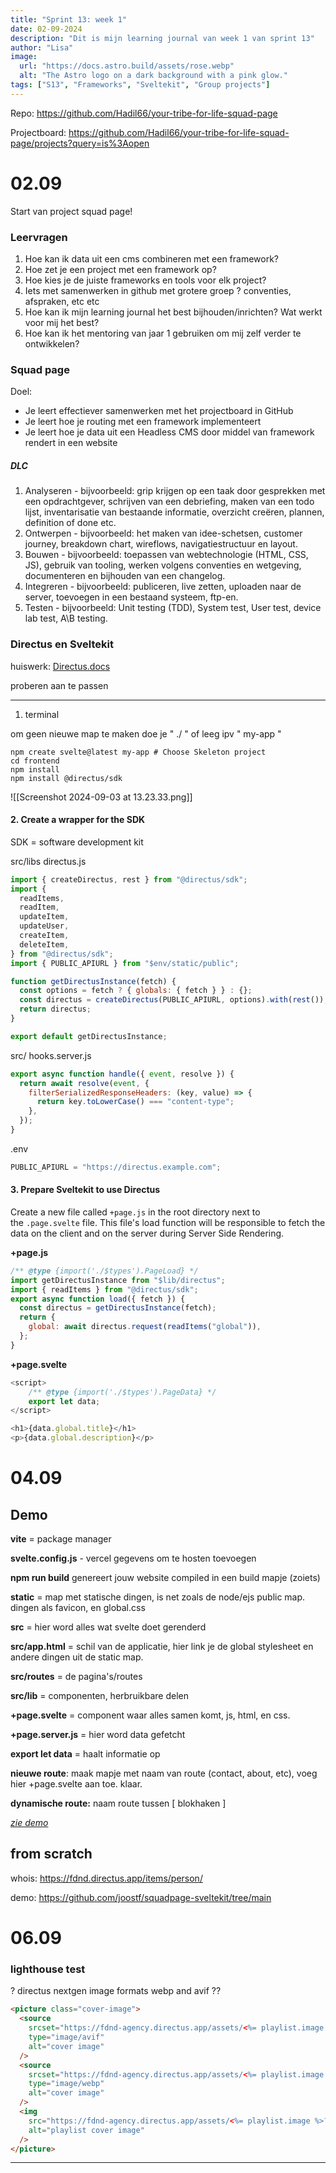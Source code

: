```yaml
---
title: "Sprint 13: week 1"
date: 02-09-2024
description: "Dit is mijn learning journal van week 1 van sprint 13"
author: "Lisa"
image:
  url: "https://docs.astro.build/assets/rose.webp"
  alt: "The Astro logo on a dark background with a pink glow."
tags: ["S13", "Frameworks", "Sveltekit", "Group projects"]
---
```


Repo: https://github.com/Hadil66/your-tribe-for-life-squad-page

Projectboard: https://github.com/Hadil66/your-tribe-for-life-squad-page/projects?query=is%3Aopen

# 02.09

Start van project squad page!

### Leervragen

1. Hoe kan ik data uit een cms combineren met een framework?
2. Hoe zet je een project met een framework op?
3. Hoe kies je de juiste frameworks en tools voor elk project?
4. Iets met samenwerken in github met grotere groep ? conventies, afspraken, etc etc
5. Hoe kan ik mijn learning journal het best bijhouden/inrichten? Wat werkt voor mij het best?
6. Hoe kan ik het mentoring van jaar 1 gebruiken om mij zelf verder te ontwikkelen?

### Squad page

Doel:

- Je leert effectiever samenwerken met het projectboard in GitHub
- Je leert hoe je routing met een framework implementeert
- Je leert hoe je data uit een Headless CMS door middel van framework rendert in een website

##### DLC

1. Analyseren - bijvoorbeeld: grip krijgen op een taak door gesprekken met een opdrachtgever, schrijven van een debriefing, maken van een todo lijst, inventarisatie van bestaande informatie, overzicht creëren, plannen, definition of done etc.
2. Ontwerpen - bijvoorbeeld: het maken van idee-schetsen, customer journey, breakdown chart, wireflows, navigatiestructuur en layout.
3. Bouwen - bijvoorbeeld: toepassen van webtechnologie (HTML, CSS, JS), gebruik van tooling, werken volgens conventies en wetgeving, documenteren en bijhouden van een changelog.
4. Integreren - bijvoorbeeld: publiceren, live zetten, uploaden naar de server, toevoegen in een bestaand systeem, ftp-en.
5. Testen - bijvoorbeeld: Unit testing (TDD), System test, User test, device lab test, A\B testing.

### Directus en Sveltekit

huiswerk:
[Directus.docs](https://docs.directus.io/blog/getting-started-directus-sveltekit.html)

proberen aan te passen

---

1. terminal

om geen nieuwe map te maken doe je " ./ " of leeg ipv " my-app "

```
npm create svelte@latest my-app # Choose Skeleton project
cd frontend
npm install
npm install @directus/sdk
```

![[Screenshot 2024-09-03 at 13.23.33.png]]

#### 2. Create a wrapper for the SDK

SDK = software development kit

src/libs directus.js

```js
import { createDirectus, rest } from "@directus/sdk";
import {
  readItems,
  readItem,
  updateItem,
  updateUser,
  createItem,
  deleteItem,
} from "@directus/sdk";
import { PUBLIC_APIURL } from "$env/static/public";

function getDirectusInstance(fetch) {
  const options = fetch ? { globals: { fetch } } : {};
  const directus = createDirectus(PUBLIC_APIURL, options).with(rest());
  return directus;
}

export default getDirectusInstance;
```

src/ hooks.server.js

```js
export async function handle({ event, resolve }) {
  return await resolve(event, {
    filterSerializedResponseHeaders: (key, value) => {
      return key.toLowerCase() === "content-type";
    },
  });
}
```

.env

```js
PUBLIC_APIURL = "https://directus.example.com";
```

#### 3. Prepare Sveltekit to use Directus

Create a new file called `+page.js` in the root directory next to the `.page.svelte` file. This file's load function will be responsible to fetch the data on the client and on the server during Server Side Rendering.

**+page.js**

```js
/** @type {import('./$types').PageLoad} */
import getDirectusInstance from "$lib/directus";
import { readItems } from "@directus/sdk";
export async function load({ fetch }) {
  const directus = getDirectusInstance(fetch);
  return {
    global: await directus.request(readItems("global")),
  };
}
```

**+page.svelte**

```js
<script>
	/** @type {import('./$types').PageData} */
	export let data;
</script>

<h1>{data.global.title}</h1>
<p>{data.global.description}</p>
```

# 04.09

## Demo

**vite** = package manager

**svelte.config.js** - vercel gegevens om te hosten toevoegen

**npm run build** genereert jouw website compiled in een build mapje (zoiets)

**static** = map met statische dingen, is net zoals de node/ejs public map. dingen als favicon, en global.css

**src** = hier word alles wat svelte doet gerenderd

**src/app.html** = schil van de applicatie, hier link je de global stylesheet en andere dingen uit de static map.

**src/routes** = de pagina's/routes

**src/lib** = componenten, herbruikbare delen

**+page.svelte** = component waar alles samen komt, js, html, en css.

**+page.server.js** = hier word data gefetcht

**export let data** = haalt informatie op

**nieuwe route**: maak mapje met naam van route (contact, about, etc), voeg hier +page.svelte aan toe. klaar.

**dynamische route:** naam route tussen [ blokhaken ]

[_zie demo_
](https://github.com/joostf/squadpage-sveltekit/tree/main)

## from scratch

whois: https://fdnd.directus.app/items/person/

demo: https://github.com/joostf/squadpage-sveltekit/tree/main

# 06.09

### lighthouse test

? directus nextgen image formats webp and avif ??

```html
<picture class="cover-image">
  <source
    srcset="https://fdnd-agency.directus.app/assets/<%= playlist.image %>?width=200&height=200&format=avif"
    type="image/avif"
    alt="cover image"
  />
  <source
    srcset="https://fdnd-agency.directus.app/assets/<%= playlist.image %>?width=200&height=200&format=webp"
    type="image/webp"
    alt="cover image"
  />
  <img
    src="https://fdnd-agency.directus.app/assets/<%= playlist.image %>?width=200&height=200"
    alt="playlist cover image"
  />
</picture>
```

---
